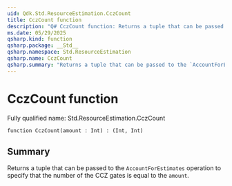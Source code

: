 ```yaml
---
uid: Qdk.Std.ResourceEstimation.CczCount
title: CczCount function
description: "Q# CczCount function: Returns a tuple that can be passed to the `AccountForEstimates` operation to specify that the number of the CCZ gates is equal to the `amount`."
ms.date: 05/29/2025
qsharp.kind: function
qsharp.package: __Std__
qsharp.namespace: Std.ResourceEstimation
qsharp.name: CczCount
qsharp.summary: "Returns a tuple that can be passed to the `AccountForEstimates` operation to specify that the number of the CCZ gates is equal to the `amount`."
---
```


# CczCount function

Fully qualified name: Std.ResourceEstimation.CczCount

```qsharp
function CczCount(amount : Int) : (Int, Int)
```

## Summary
Returns a tuple that can be passed to the `AccountForEstimates` operation
to specify that the number of the CCZ gates is equal to the `amount`.
